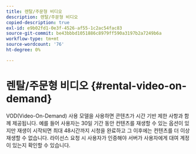 ```yaml
---
title: 렌탈/주문형 비디오
description: 렌탈/주문형 비디오
copied-description: true
exl-id: e9b02fd1-0e3f-4526-af55-1c2ac54fac83
source-git-commit: be43bbbd1051886c8979ff590a3197b2a7249b6a
workflow-type: tm+mt
source-wordcount: '76'
ht-degree: 0%

---
```


# 렌탈/주문형 비디오 {#rental-video-on-demand}

VOD(Video-On-Demand) 사용 모델을 사용하면 콘텐츠가 시간 기반 제한 사항과 함께 제공됩니다. 예를 들어 사용자는 30일 기간 동안 컨텐츠를 재생할 수 있는 옵션이 있지만 재생이 시작되면 최대 48시간까지 시청을 완료하고 그 이후에는 컨텐츠를 더 이상 재생할 수 없습니다. 라이선스 요청 시 사용자가 인증해야 서버가 사용자에게 대여 계정이 있는지 확인할 수 있습니다.
